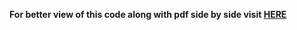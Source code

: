 **For better view of this code along with pdf side by side visit [HERE](https://www.overleaf.com/read/chpcjzvtwnvr)**
